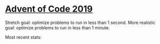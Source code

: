 # [Advent of Code 2019](https://adventofcode.com/2019)

Stretch goal: optimize problems to run in less than 1 second.
More realistic goal: optimize problems to run in less than 1 minute.

Most recent stats:
